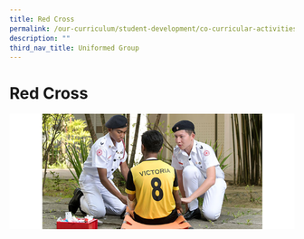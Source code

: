 ```yaml
---
title: Red Cross
permalink: /our-curriculum/student-development/co-curricular-activities/uniformed-groups/red-cross/
description: ""
third_nav_title: Uniformed Group
---
```

# **Red Cross**

![](/images/Red_Cross.jpg)